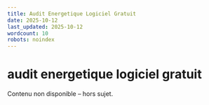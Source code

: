 ```yaml
---
title: Audit Energetique Logiciel Gratuit
date: 2025-10-12
last_updated: 2025-10-12
wordcount: 10
robots: noindex
---
```


# audit energetique logiciel gratuit

Contenu non disponible – hors sujet.